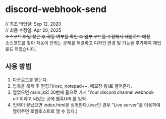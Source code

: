# discord-webhook-send
// 최초 백업일: Sep 12, 2020   
// 최종 수정일: Apr 20, 2025   
~~소스코드 파일 찾은 후 작동 여부를 확인 후 일부 코드를 수정해서 재업로드 예정~~   
소스코드를 찾아 작동이 안되는 문제를 해결하고 디자인 변경 및 기능을 추가하여 재업로드 하였습니다.

## 사용 방법
1. 다운로드를 받는다.
2. 압축을 해제 후 편집기(vsc, notepad++, 메모장 등)로 열어준다.
3. 열었으면 main.js의 30번째 줄으로 가서 'Your discord channel webhook url'이라고 써있는 곳에 웹훅URL를 입력
4. 입력이 끝났으면 index.html을 실행한다.(vsc인 경우 "Live server"를 이용하여 열어주면 로컬호스트로 열 수 있다.)
